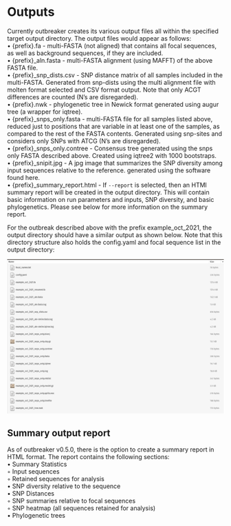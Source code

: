 # Outputs

Currently outbreaker creates its various output files all within the specified target output directory. The output files would appear as follows: \
    • {prefix}.fa - multi-FASTA (not aligned) that contains all focal sequences, as well as background sequences, if they are included. \
    • {prefix}_aln.fasta - multi-FASTA alignment (using MAFFT) of the above FASTA file. \
    • {prefix}_snp_dists.csv - SNP distance matrix of all samples included in the multi-FASTA. Generated from snp-dists using the multi alignment file with molten format selected and CSV format output. Note that only ACGT differences are counted (N’s are disregarded). \
    • {prefix}.nwk - phylogenetic tree in Newick format generated using augur tree (a wrapper for iqtree). \
    • {prefix}_snps_only.fasta - multi-FASTA file for all samples listed above, reduced just to positions that are variable in at least one of the samples, as compared to the rest of the FASTA contents. Generated using snp-sites and considers only SNPs with ATCG (N’s are disregarded). \
    • {prefix}_snps_only.contree - Consensus tree generated using the snps only FASTA described above. Created using iqtree2 with 1000 bootstraps. \
    • {prefix}_snipit.jpg - A jpg image that summarizes the SNP diversity among input sequences relative to the reference. generated using the software found here. \
    • {prefix}_summary_report.html - If ```--report``` is selected, then an HTMl summary report will be created in the output directory. This will contain basic information on run parameters and inputs, SNP diversity, and basic phylogenetics. Please see below for more information on the summary report.
    
For the outbreak described above with the prefix example_oct_2021, the output directory should have a similar output as shown below. Note that this directory structure also holds the config.yaml and focal sequence list in the output directory:


<p align="center">
    <img src="images/outbreaker_outputs.png">
</p>


## Summary output report

As of outbreaker v0.5.0, there is the option to create a summary report in HTML format. The report contains the following sections: \
    • Summary Statistics \
        ◦ Input sequences \
        ◦ Retained sequences for analysis \
    • SNP diversity relative to the sequence \
    • SNP Distances \
        ◦ SNP summaries relative to focal sequences \
        ◦ SNP heatmap (all sequences retained for analysis) \
    • Phylogenetic trees
